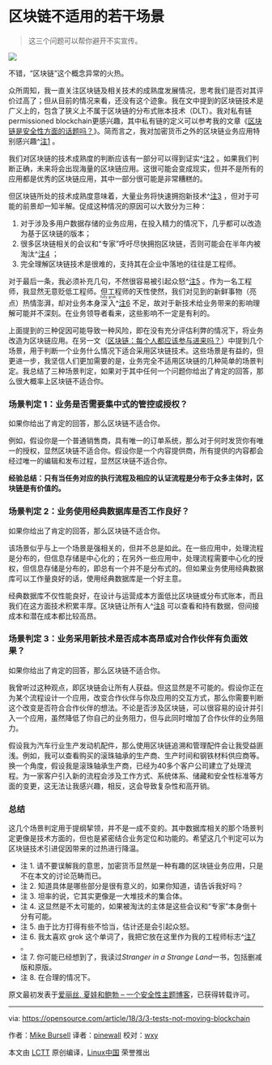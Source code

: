 区块链不适用的若干场景
======

> 这三个问题可以帮你避开不实宣传。

![](https://opensource.com/sites/default/files/styles/image-full-size/public/lead-images/blocks_building.png?itok=eMOT-ire)

不错，“区块链”这个概念异常的火热。

众所周知，我一直关注区块链及相关技术的成熟度发展情况，思考我们是否对其评价过高了；但从目前的情况来看，还没有这个迹象。我在文中提到的区块链技术是广义上的，包含了狭义上不属于区块链的分布式账本技术（DLT）。我对<ru by>私有链<rt>permissioned blockchain</rt></ruby>更感兴趣，其中私有链的定义可以参考我的文章《[区块链是安全性方面的话题吗？][1]》。简而言之，我对加密货币之外的区块链业务应用特别感兴趣^[注1](#footnote1) 。

我们对区块链的技术成熟度的判断应该有一部分可以得到证实^[注2](#footnote2) 。如果我们判断正确，未来将会出现海量的区块链应用。这很可能会变成现实，但并不是所有的应用都是优秀的区块链应用，其中一部分很可能是非常糟糕的。

但区块链所处的技术成熟度意味着，大量业务将快速拥抱新技术^[注3](#footnote3) ，但对于可能的前景却一知半解。促成这种情况的原因可以大致分为三种：

  1. 对于涉及多用户数据存储的业务应用，在投入精力的情况下，几乎都可以改造为基于区块链的版本；
  2. 很多区块链相关的会议和“专家”呼吁尽快拥抱区块链，否则可能会在半年内被淘汰^[注4](#footnote4) ；
  3. 完全理解区块链技术是很难的，支持其在企业中落地的往往是工程师。

对于最后一条，我必须补充几句，不然很容易被引起众怒^[注5](#footnote5) 。作为一名工程师，我显然无意贬低工程师。但工程师的天性使然，我们对见到的新鲜事物（亮点）热情澎湃，却对业务本身<ruby>深入<rt>fully grok</rt></ruby>^[注6](#footnote6) 不足，故对于新技术给业务带来的影响理解可能并不深刻。在业务领导者看来，这些影响不一定是有利的。

上面提到的三种促因可能导致一种风险，即在没有充分评估利弊的情况下，将业务改造为区块链应用。在另一文（[区块链：每个人都应该参与进来吗？][2]）中提到几个场景，用于判断一个业务什么情况下适合采用区块链技术。这些场景是有益的，但更进一步，我坚信人们更加需要的是，业务完全不适用区块链的几种简单的场景判定。我总结了三种场景判定，如果对于其中任何一个问题你给出了肯定的回答，那么很大概率上区块链不适合你。

### 场景判定 1：业务是否需要集中式的管控或授权？

如果你给出了肯定的回答，那么区块链不适合你。

例如，假设你是一个普通销售商，具有唯一的订单系统，那么对于何时发货你有唯一的授权，显然区块链不适合你。假设你是一个内容提供商，所有提供的内容都会经过唯一的编辑和发布过程，显然区块链不适合你。

**经验总结：只有当任务对应的执行流程及相应的认证流程是分布于众多主体时，区块链是有价值的。**

### 场景判定 2：业务使用经典数据库是否工作良好？

如果你给出了肯定的回答，那么区块链不适合你。

该场景似乎与上一个场景是强相关的，但并不总是如此。在一些应用中，处理流程是分布的，但信息存储是中心化的；在另外一些应用中，处理流程需要中心化的授权，但信息存储是分布的，即总有一个并不是分布式的。但如果业务使用经典数据库可以工作量良好的话，使用经典数据库是一个好主意。

经典数据库不仅性能良好，在设计与运营成本方面低比区块链或分布式账本，而且我们在这方面技术积累丰厚。区块链让所有人^[注8](#footnote8) 可以查看和持有数据，但间接成本和潜在成本都比较高昂。

### 场景判定 3：业务采用新技术是否成本高昂或对合作伙伴有负面效果？

如果你给出了肯定的回答，那么区块链不适合你。

我曾听过这种观点，即区块链会让所有人获益。但这显然是不可能的。假设你正在为某个流程设计一个应用，改变合作伙伴与你及应用的交互方式，那么你需要判断这个改变是否符合合作伙伴的想法。不论是否涉及区块链，可以很容易的设计并引入一个应用，虽然降低了你自己的业务阻力，但与此同时增加了合作伙伴的业务阻力。

假设我为汽车行业生产发动机配件，那么使用区块链追溯和管理配件会让我受益匪浅。例如，我可以查看购买的滚珠轴承的生产商、生产时间和钢铁材料供应商等。换一个角度，假设我是滚珠轴承生产商，已经为40多个客户公司建立了处理流程。为一家客户引入新的流程会涉及工作方式、系统体系、储藏和安全性标准等方面的变更，这无法让我感兴趣，相反，这会导致复杂性和高开销。

### 总结

这几个场景判定用于提纲挈领，并不是一成不变的。其中数据库相关的那个场景判定更像是技术方面的，但也是紧密结合业务定位和功能的。希望这几个判定可以为区块链技术引进促因带来的过热进行降温。

- 注 1. 请不要误解我的意思，加密货币显然是一种有趣的区块链业务应用，只是不在本文的讨论范畴而已。 
- 注 2. 知道具体是哪些部分是很有意义的，如果你知道，请告诉我好吗？
- 注 3. 坦率的说，它其实更像是一大堆技术的集合体。
- 注 4. 这显然是不太可能的，如果被淘汰的主体是这些会议和“专家”本身倒十分有可能。
- 注 5. 由于比方打得有些不恰当，估计还是会引起众怒。
- 注 6. 我太喜欢 grok 这个单词了，我把它放在这里作为我的工程师标志^[注7](#footnote7) 。
- 注 7. 你可能已经想到了，我读过*Stranger in a Strange Land*一书，包括删减版和原版。
- 注 8. 在合理的情况下。

原文最初发表于[爱丽丝, 夏娃和鲍勃 – 一个安全性主题博客][3]，已获得转载许可。

--------------------------------------------------------------------------------

via: https://opensource.com/article/18/3/3-tests-not-moving-blockchain

作者：[Mike Bursell][a]
译者：[pinewall](https://github.com/pinewall)
校对：[wxy](https://github.com/wxy)

本文由 [LCTT](https://github.com/LCTT/TranslateProject) 原创编译，[Linux中国](https://linux.cn/) 荣誉推出

[a]:https://opensource.com/users/mikecamel
[1]:https://opensource.com/article/17/12/blockchain-security-topic
[2]:https://aliceevebob.com/2017/09/12/blockchain-should-we-all-play/
[3]:https://aliceevebob.com/2018/02/13/3-tests-for-not-moving-to-blockchain/
